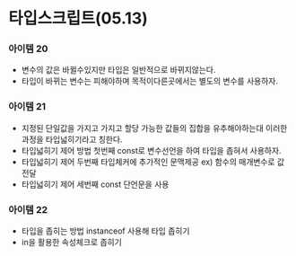 # 타입스크립트(05.13)

### **아이템 20**

- 변수의 값은 바뀔수있지만 타입은 일반적으로 바뀌지않는다.
- 타입이 바뀌는 변수는 피해야하며 목적이다른곳에서는 별도의 변수를 사용하자.

### **아이템 21**

- 지정된 단일값을 가지고 가지고 할당 가능한 값들의 집합을 유추해야하는대 이러한 과정을 타입넓히기라고 칭한다.
- 타입넓히기 제어 방법 첫번째 const로 변수선언을 하여 타입을 좁혀서 사용하자.
- 타입넓히기 제어 두번째 타입체커에 추가적인 문맥제공 ex) 함수의 매개변수로 값전달
- 타입넓히기 제어 세번째 const 단언문을 사용

### **아이템 22**

- 타입을 좁히는 방법 instanceof 사용해 타입 좁히기
- in을 활용한 속성체크로 좁히기